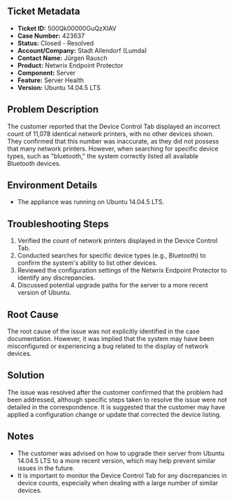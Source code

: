 ## Ticket Metadata
- **Ticket ID:** 500Qk00000GuQzXIAV
- **Case Number:** 423637
- **Status:** Closed - Resolved
- **Account/Company:** Stadt Allendorf (Lumda)
- **Contact Name:** Jürgen Rausch
- **Product:** Netwrix Endpoint Protector
- **Component:** Server
- **Feature:** Server Health
- **Version:** Ubuntu 14.04.5 LTS

## Problem Description
The customer reported that the Device Control Tab displayed an incorrect count of 11,078 identical network printers, with no other devices shown. They confirmed that this number was inaccurate, as they did not possess that many network printers. However, when searching for specific device types, such as "bluetooth," the system correctly listed all available Bluetooth devices.

## Environment Details
- The appliance was running on Ubuntu 14.04.5 LTS.

## Troubleshooting Steps
1. Verified the count of network printers displayed in the Device Control Tab.
2. Conducted searches for specific device types (e.g., Bluetooth) to confirm the system's ability to list other devices.
3. Reviewed the configuration settings of the Netwrix Endpoint Protector to identify any discrepancies.
4. Discussed potential upgrade paths for the server to a more recent version of Ubuntu.

## Root Cause
The root cause of the issue was not explicitly identified in the case documentation. However, it was implied that the system may have been misconfigured or experiencing a bug related to the display of network devices.

## Solution
The issue was resolved after the customer confirmed that the problem had been addressed, although specific steps taken to resolve the issue were not detailed in the correspondence. It is suggested that the customer may have applied a configuration change or update that corrected the device listing.

## Notes
- The customer was advised on how to upgrade their server from Ubuntu 14.04.5 LTS to a more recent version, which may help prevent similar issues in the future.
- It is important to monitor the Device Control Tab for any discrepancies in device counts, especially when dealing with a large number of similar devices.